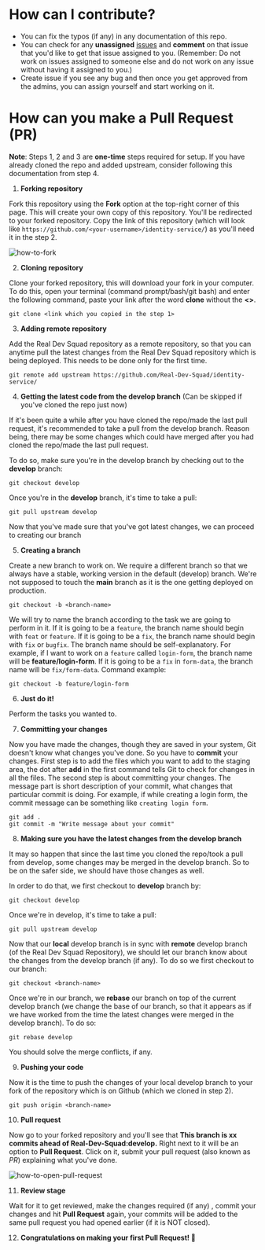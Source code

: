 # How can I contribute?

- You can fix the typos (if any) in any documentation of this repo.
- You can check for any **unassigned** [issues](https://github.com/Real-Dev-Squad/identity-service/issues) and **comment** on that issue that you'd like to get that issue assigned to you. (Remember: Do not work on issues assigned to someone else and do not work on any issue without having it assigned to you.)
- Create issue if you see any bug and then once you get approved from the admins, you can assign yourself and start working on it.

# How can you make a **Pull Request** (PR)

**Note**: Steps 1, 2 and 3 are **one-time** steps required for setup. If you have already cloned the repo and added upstream, consider following this documentation from step 4.

1. **Forking repository**

Fork this repository using the **Fork** option at the top-right corner of this page. This will create your own copy of this repository. You'll be redirected to your forked repository. Copy the link of this repository (which will look like `https://github.com/<your-username>/identity-service/`) as you'll need it in the step 2.

![how-to-fork](https://i.imgur.com/s9LLbOw.png)

2. **Cloning repository**

Clone your forked repository, this will download your fork in your computer. To do this, open your terminal (command prompt/bash/git bash) and enter the following command, paste your link after the word **clone** without the **<>**.

```
git clone <link which you copied in the step 1>
```

3. **Adding remote repository**

Add the Real Dev Squad repository as a remote repository, so that you can anytime pull the latest changes from the Real Dev Squad repository which is being deployed. This needs to be done only for the first time.

```
git remote add upstream https://github.com/Real-Dev-Squad/identity-service/
```

4. **Getting the latest code from the develop branch** (Can be skipped if you've cloned the repo just now)

If it's been quite a while after you have cloned the repo/made the last pull request, it's recommended to take a pull from the develop branch. Reason being, there may be some changes which could have merged after you had cloned the repo/made the last pull request.

To do so, make sure you're in the develop branch by checking out to the **develop** branch:

```
git checkout develop
```

Once you're in the **develop** branch, it's time to take a pull:

```
git pull upstream develop
```

Now that you've made sure that you've got latest changes, we can proceed to creating our branch

5. **Creating a branch**

Create a new branch to work on. We require a different branch so that we always have a stable, working version in the default (develop) branch. We're not supposed to touch the **main** branch as it is the one getting deployed on production.

```
git checkout -b <branch-name>
```

We will try to name the branch according to the task we are going to perform in it. If it is going to be a `feature`, the branch name should begin with `feat` or `feature`. If it is going to be a `fix`, the branch name should begin with `fix` or `bugfix`. The branch name should be self-explanatory.
For example, if I want to work on a `feature` called `login-form`, the branch name will be **feature/login-form**. If it is going to be a `fix` in `form-data`, the branch name will be `fix/form-data`.
Command example:

```
git checkout -b feature/login-form
```

6. **Just do it!**

Perform the tasks you wanted to.

7. **Committing your changes**

Now you have made the changes, though they are saved in your system, Git doesn't know what changes you've done. So you have to **commit** your changes. First step is to add the files which you want to add to the staging area, the dot after **add** in the first command tells Git to check for changes in all the files. The second step is about committing your changes. The message part is short description of your commit, what changes that particular commit is doing. For example, if while creating a login form, the commit message can be something like `creating login form`.

```
git add .
git commit -m "Write message about your commit"
```

8. **Making sure you have the latest changes from the develop branch**

It may so happen that since the last time you cloned the repo/took a pull from develop, some changes may be merged in the develop branch. So to be on the safer side, we should have those changes as well.

In order to do that, we first checkout to **develop** branch by:

```
git checkout develop
```

Once we're in develop, it's time to take a pull:

```
git pull upstream develop
```

Now that our **local** develop branch is in sync with **remote** develop branch (of the Real Dev Squad Repository), we should let our branch know about the changes from the develop branch (if any). To do so we first checkout to our branch:

```
git checkout <branch-name>
```

Once we're in our branch, we **rebase** our branch on top of the current develop branch (we change the base of our branch, so that it appears as if we have worked from the time the latest changes were merged in the develop branch). To do so:

```
git rebase develop
```

You should solve the merge conflicts, if any.

9. **Pushing your code**

Now it is the time to push the changes of your local develop branch to your fork of the repository which is on Github (which we cloned in step 2).

```
git push origin <branch-name>
```

10. **Pull request**

Now go to your forked repository and you'll see that **This branch is xx commits ahead of Real-Dev-Squad:develop.** Right next to it will be an option to **Pull Request**. Click on it, submit your pull request (also known as _PR_) explaining what you've done.

![how-to-open-pull-request](https://i.imgur.com/NMAeWc2.png)

11. **Review stage**

Wait for it to get reviewed, make the changes required (if any) , commit your changes and hit **Pull Request** again, your commits will be added to the same pull request you had opened earlier (if it is NOT closed).

12. **Congratulations on making your first Pull Request! 🎉**